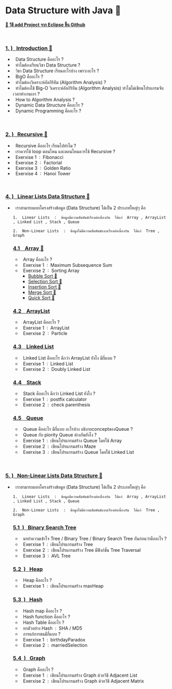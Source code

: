 
# Data Structure with Java 🚀

[**🔗 วิธี add Project จาก Eclipse ขึ้น Github**](https://github.com/Arisa-Kaewsuan/Datastructure_Java/blob/main/Usegit.md)

<br/>

### [1.&nbsp;) &nbsp;&nbsp;Introduction 🔗](https://github.com/Arisa-Kaewsuan/Datastructure_Java/blob/main/Introduction.md)
 - &nbsp; Data Structure คืออะไร ? 
 - &nbsp; ทำไมต้องเรียนวิชา Data Structure ?
 - &nbsp; วิชา Data Structure เรียนอะไรบ้าง เพราะอะไร ?
 - &nbsp; BigO คืออะไร ?
 - &nbsp; ทำไมต้องวิเคราะห์อัลกิริทึม (Algorithm Analysis) ?
 - &nbsp; ทำไมต้องใช้ Big-O วิเคราะห์อัลกิริทึม (Algorithm Analysis) ทำไมไม่เขียนโปรแกรมจับเวลาทำงานเอา ?
 - &nbsp; How to Algorithm Analysis ?
 - &nbsp; Dynamic Data Structure คืออะไร ?
 - &nbsp; Dynamic Programming คืออะไร ?
<br/>

### [2.&nbsp;) &nbsp;&nbsp;Recursive 🔗](https://github.com/Arisa-Kaewsuan/Datastructure_Java/blob/main/Recursive.md)
 - &nbsp; Recursive คืออะไร เรียนไปทำไม ?
 - &nbsp; เราควรใช้ loop ตอนไหน และตอนไหนควรใช้ Recursive ?
 - &nbsp; Exerxise 1 &nbsp;:&nbsp; Fibonacci
 - &nbsp; Exerxise 2 &nbsp;:&nbsp; Factorial
 - &nbsp; Exerxise 3 &nbsp;:&nbsp; Golden Ratio
 - &nbsp; Exerxise 4 &nbsp;:&nbsp; Hanoi Tower
 <br/>

### [4.&nbsp;) &nbsp;&nbsp;Linear Lists Data Structure 🔗](http://blog.bru.ac.th/wp-content/uploads/bp-attachments/70550/1_Intro_revised.pdf)
 - &nbsp; เราสามารถแยกโครงสร้างข้อมูล (Data Structure) ได้เป็น 2 ประเภทใหญ่ๆ คือ

       1.  Linear Lists  :  ข้อมูลมีความสัมพันธ์เรียงต่อเนื่องกัน  ได้แก่  Array , ArrayList , Linked List , Stack , Queue
   
       2.  Non-Linear Lists  :  ข้อมูลไม่มีความสัมพันธ์แบบเรียงต่อเนื่องกัน  ได้แก่  Tree , Graph

     ### [4.1 &nbsp;&nbsp; Array 🔗](https://github.com/Arisa-Kaewsuan/Datastructure_Java/blob/main/Array.md)
      - &nbsp; Array คืออะไร ?
      - &nbsp; Exerxise 1 &nbsp;:&nbsp; Maximum Subsequence Sum
      - &nbsp; Exerxise 2 &nbsp;:&nbsp; Sorting Array
           - [Bubble Sort 🔗](https://youtube.com/shorts/swqh0Nt84kc?feature=share)
           - [Selection Sort 🔗](https://youtube.com/shorts/gga_Y8ZrJCk?feature=share)
           - [Insertion Sort 🔗](https://youtube.com/shorts/W8x-df6vryw?feature=share)
           - [Merge Sort 🔗](https://youtube.com/shorts/dZhFmu19N9U?feature=share)
           - [Quick Sort 🔗](https://youtube.com/shorts/gptBZml12lU?feature=share)

     ### [4.2 &nbsp;&nbsp; ArrayList](https://github.com/Arisa-Kaewsuan/Datastructure_Java/blob/main/ArrayList.md)
      - &nbsp; ArrayList คืออะไร ?
      - &nbsp; Exerxise 1 &nbsp;:&nbsp; ArrayList
      - &nbsp; Exerxise 2 &nbsp;:&nbsp; Particle

     ### [4.3 &nbsp;&nbsp; Linked List](https://github.com/Arisa-Kaewsuan/Datastructure_Java/blob/main/Array.md)
      - &nbsp; Linked List คืออะไร ดีกว่า ArrayList ยังไง มีกี่แบบ ?
      - &nbsp; Exerxise 1 &nbsp;:&nbsp; Linked List
      - &nbsp; Exerxise 2 &nbsp;:&nbsp; Doubly Linked List

     ### [4.4 &nbsp;&nbsp; Stack](https://github.com/Arisa-Kaewsuan/Datastructure_Java/blob/main/Array.md)
      - &nbsp; Stack คืออะไร ดีกว่า Linked List ยังไง ?
      - &nbsp; Exerxise 1 &nbsp;:&nbsp; postfix calculator
      - &nbsp; Exerxise 2 &nbsp;:&nbsp; check parenthesis

     ### [4.5 &nbsp;&nbsp; Queue](https://github.com/Arisa-Kaewsuan/Datastructure_Java/blob/main/Array.md)
      - &nbsp; Queue คืออะไร มีกี่แบบ อะไรบ้าง  อธิบายconceptของQueue ?
      - &nbsp; Queue กับ piority Queue ต่างกันยังไง ?
      - &nbsp; Exerxise 1 &nbsp;:&nbsp; เขียนโปรแกรมสร้าง Queue โดยใช้ Array
      - &nbsp; Exerxise 2 &nbsp;:&nbsp; เขียนโปรแกรมสร้าง Maze 
      - &nbsp; Exerxise 3 &nbsp;:&nbsp; เขียนโปรแกรมสร้าง Queue โดยใช้ Linked List
  <br/>

### [5.&nbsp;) &nbsp;&nbsp;Non-Linear Lists Data Structure 🔗](http://blog.bru.ac.th/wp-content/uploads/bp-attachments/70550/1_Intro_revised.pdf) 
 - &nbsp; เราสามารถแยกโครงสร้างข้อมูล (Data Structure) ได้เป็น 2 ประเภทใหญ่ๆ คือ

       1.  Linear Lists  :  ข้อมูลมีความสัมพันธ์เรียงต่อเนื่องกัน  ได้แก่  Array , ArrayList , Linked List , Stack , Queue
   
       2.  Non-Linear Lists  :  ข้อมูลไม่มีความสัมพันธ์แบบเรียงต่อเนื่องกัน  ได้แก่  Tree , Graph
   
     ### [5.1 &nbsp;) &nbsp;&nbsp;Binary Search Tree](https://github.com/Arisa-Kaewsuan/Datastructure_Java/blob/main/Introduction.md)
      - &nbsp; มาทำความเข้าใจ  Tree / Binary Tree / Binary Search Tree กันก่อนว่าคืออะไร ? 
      - &nbsp; Exerxise 1 &nbsp;:&nbsp; เขียนโปรแกรมสร้าง Tree
      - &nbsp; Exerxise 2 &nbsp;:&nbsp; เขียนโปรแกรมสร้าง Tree มีฟังก์ชั่น Tree Traversal
      - &nbsp; Exerxise 3 &nbsp;:&nbsp; AVL Tree

     ### [5.2 &nbsp;) &nbsp;&nbsp;Heap](https://github.com/Arisa-Kaewsuan/Datastructure_Java/blob/main/Introduction.md)
      - &nbsp; Heap คืออะไร ?
      - &nbsp; Exerxise 1 &nbsp;:&nbsp; เขียนโปรแกรมสร้าง maxHeap

     ### [5.3 &nbsp;) &nbsp;&nbsp;Hash](https://github.com/Arisa-Kaewsuan/Datastructure_Java/blob/main/Introduction.md)
      - &nbsp; Hash map คืออะไร ?
      - &nbsp; Hash function คืออะไร ?
      - &nbsp; Hash Table คืออะไร ?
      - &nbsp; ยกตัวอย่าง Hash &nbsp;:&nbsp; SHA / MD5
      - &nbsp; การแก้การชนมีกี่แบบ ?
      - &nbsp; Exerxise 1 &nbsp;:&nbsp; birthdayParadox
      - &nbsp; Exerxise 2 &nbsp;:&nbsp; marriedSelection

     ### [5.4 &nbsp;) &nbsp;&nbsp;Graph](https://github.com/Arisa-Kaewsuan/Datastructure_Java/blob/main/Introduction.md)
      - &nbsp; Graph คืออะไร ?
      - &nbsp; Exerxise 1 &nbsp;:&nbsp; เขียนโปรแกรมสร้าง Graph ด้วยวิธี Adjacent List
      - &nbsp; Exerxise 2 &nbsp;:&nbsp; เขียนโปรแกรมสร้าง Graph ด้วยวิธี Adjacent Matrix


